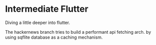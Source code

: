 # Intermediate Flutter

Diving a little deeper into flutter.

The hackernews branch tries to build a performant api fetching arch. by using sqflite database as a caching mechanism.
